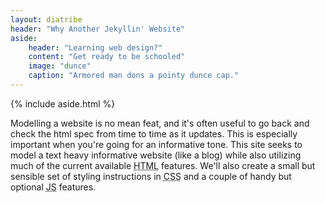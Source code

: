 ```yaml
---
layout: diatribe
header: "Why Another Jekyllin' Website"
aside:
    header: "Learning web design?"
    content: "Get ready to be schooled"
    image: "dunce"
    caption: "Armored man dons a pointy dunce cap."
---
```


<div>
    {% include aside.html %}
    <p>
        Modelling a website is no mean feat, and it's often useful to go back and check the html spec
        from time to time as it updates. This is especially important when you're going for an informative tone.
        This site seeks to model a text heavy informative website (like a blog) while also utilizing much of the
        current available <abbr title="HyperText Markup Language">HTML</abbr> features. We'll also create a
        small but sensible set of styling instructions in <abbr title="Cascading Style Sheets">CSS</abbr> and a couple
        of handy but optional <abbr title="Javascript">JS</abbr> features.
    </p>
</div>

<!-- Still relying on our div to make columns and preserve aside spacing.  I want to keep the aside functionality as is but something to think about. -->